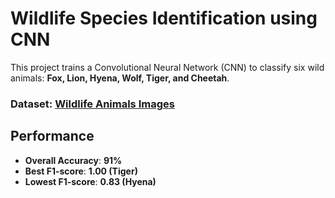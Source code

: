 # Wildlife Species Identification using CNN

This project trains a Convolutional Neural Network (CNN) to classify six wild animals: **Fox, Lion, Hyena, Wolf, Tiger, and Cheetah**.

### Dataset: [Wildlife Animals Images](https://www.kaggle.com/datasets/anshulmehtakaggl/wildlife-animals-images)

## Performance

- **Overall Accuracy**: **91%**
- **Best F1-score**: **1.00 (Tiger)**
- **Lowest F1-score**: **0.83 (Hyena)**
